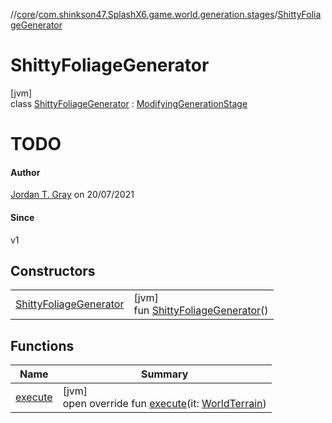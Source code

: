 //[core](../../../index.md)/[com.shinkson47.SplashX6.game.world.generation.stages](../index.md)/[ShittyFoliageGenerator](index.md)

# ShittyFoliageGenerator

[jvm]\
class [ShittyFoliageGenerator](index.md) : [ModifyingGenerationStage](../../com.shinkson47.SplashX6.game.world.generation/-modifying-generation-stage/index.md)

# TODO

#### Author

[Jordan T. Gray](https://www.shinkson47.in) on 20/07/2021

#### Since

v1

## Constructors

| | |
|---|---|
| [ShittyFoliageGenerator](-shitty-foliage-generator.md) | [jvm]<br>fun [ShittyFoliageGenerator](-shitty-foliage-generator.md)() |

## Functions

| Name | Summary |
|---|---|
| [execute](execute.md) | [jvm]<br>open override fun [execute](execute.md)(it: [WorldTerrain](../../com.shinkson47.SplashX6.game.world/-world-terrain/index.md)) |
